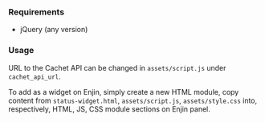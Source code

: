 ### Requirements
 - jQuery (any version)

### Usage
URL to the Cachet API can be changed in `assets/script.js` under `cachet_api_url`.

To add as a widget on Enjin, simply create a new HTML module, copy content from `status-widget.html`, `assets/script.js`, `assets/style.css` into, respectively, HTML, JS, CSS module sections on Enjin panel.
